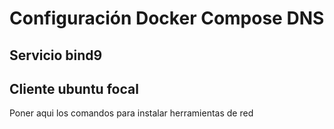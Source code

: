 # Configuración Docker Compose DNS

## Servicio bind9

## Cliente ubuntu focal

Poner aqui los comandos para instalar herramientas de red
